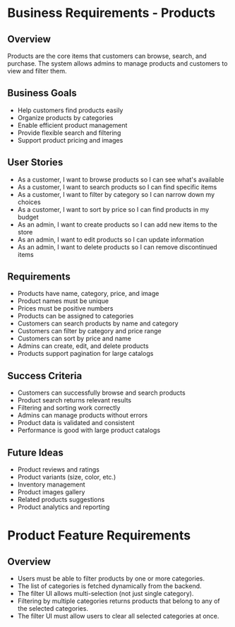 # Business Requirements - Products

## Overview
Products are the core items that customers can browse, search, and purchase. The system allows admins to manage products and customers to view and filter them.

## Business Goals
- Help customers find products easily
- Organize products by categories
- Enable efficient product management
- Provide flexible search and filtering
- Support product pricing and images

## User Stories
- As a customer, I want to browse products so I can see what's available
- As a customer, I want to search products so I can find specific items
- As a customer, I want to filter by category so I can narrow down my choices
- As a customer, I want to sort by price so I can find products in my budget
- As an admin, I want to create products so I can add new items to the store
- As an admin, I want to edit products so I can update information
- As an admin, I want to delete products so I can remove discontinued items

## Requirements
- Products have name, category, price, and image
- Product names must be unique
- Prices must be positive numbers
- Products can be assigned to categories
- Customers can search products by name and category
- Customers can filter by category and price range
- Customers can sort by price and name
- Admins can create, edit, and delete products
- Products support pagination for large catalogs

## Success Criteria
- Customers can successfully browse and search products
- Product search returns relevant results
- Filtering and sorting work correctly
- Admins can manage products without errors
- Product data is validated and consistent
- Performance is good with large product catalogs

## Future Ideas
- Product reviews and ratings
- Product variants (size, color, etc.)
- Inventory management
- Product images gallery
- Related products suggestions
- Product analytics and reporting

# Product Feature Requirements

## Overview
- Users must be able to filter products by one or more categories.
- The list of categories is fetched dynamically from the backend.
- The filter UI allows multi-selection (not just single category).
- Filtering by multiple categories returns products that belong to any of the selected categories.
- The filter UI must allow users to clear all selected categories at once. 